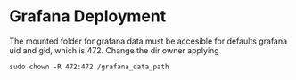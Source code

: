 # Grafana Deployment

The mounted folder for grafana data must be accesible for defaults grafana uid and gid, which is 472. 
Change the dir owner applying

    sudo chown -R 472:472 /grafana_data_path